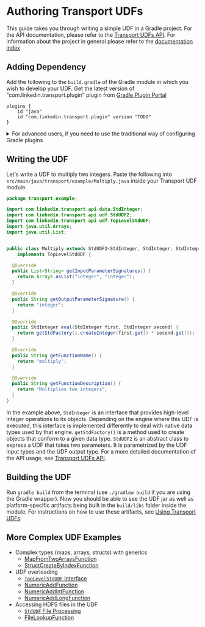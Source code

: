 # Authoring Transport UDFs

This guide takes you through writing a simple UDF in a Gradle project.
For the API documentation, please refer to the [Transport UDFs API](transport-udfs-api.md).
For information about the project in general please refer to the [documentation index](/README.md#documentation)

## Adding Dependency

Add the following to the `build.gradle` of the Gradle module in which you wish to develop your UDF.
Get the latest version of "com.linkedin.transport.plugin" plugin from [Gradle Plugin Portal](https://plugins.gradle.org/plugin/com.linkedin.transport.plugin)

```Gradle
plugins {
    id "java"
    id "com.linkedin.transport.plugin" version "TODO"
}
```

<details>
    <summary>For advanced users, if you need to use the traditional way of configuring Gradle plugins</summary>

```Gradle
buildscript {
    repositories {
        maven { url "https://plugins.gradle.org/m2/" }
    }

    dependencies {
        classpath "com.linkedin.transport:transportable-udfs-plugin:TODO"
    }
}

apply plugin: "java"
apply plugin: "com.linkedin.transport.plugin"
```
</details>

## Writing the UDF

Let's write a UDF to multiply two integers. Paste the following into `src/main/java/transport/example/Multiply.java` inside your Transport UDF module.

```java
package transport.example;

import com.linkedin.transport.api.data.StdInteger;
import com.linkedin.transport.api.udf.StdUDF2;
import com.linkedin.transport.api.udf.TopLevelStdUDF;
import java.util.Arrays;
import java.util.List;


public class Multiply extends StdUDF2<StdInteger, StdInteger, StdInteger>
    implements TopLevelStdUDF {

  @Override
  public List<String> getInputParameterSignatures() {
    return Arrays.asList("integer", "integer");
  }

  @Override
  public String getOutputParameterSignature() {
    return "integer";
  }

  @Override
  public StdInteger eval(StdInteger first, StdInteger second) {
    return getStdFactory().createInteger(first.get() * second.get());
  }

  @Override
  public String getFunctionName() {
    return "multiply";
  }

  @Override
  public String getFunctionDescription() {
    return "Multiplies two integers";
  }
}
```

In the example above, `StdInteger` is an interface that provides high-level integer operations to its objects.
Depending on the engine where this UDF is executed, this interface is implemented differently to deal with native data types used by that engine.
`getStdFactory()` is a method used to create objects that conform to a given data type.
`StdUDF2` is an abstract class to express a UDF that takes two parameters.
It is parametrized by the UDF input types and the UDF output type.
For a more detailed documentation of the API usage, see [Transport UDFs API](transport-udfs-api.md).

## Building the UDF

Run `gradle build` from the terminal (use `./gradlew build` if you are using the Gradle wrapper).
Now you should be able to see the UDF jar as well as platform-specific artifacts being built in the `build/libs` folder inside the module.
For instructions on how to use these artifacts, see [Using Transport UDFs](using-transport-udfs.md).

## More Complex UDF Examples

- Complex types (maps, arrays, structs) with generics
    - [MapFromTwoArraysFunction](../transportable-udfs-examples/transportable-udfs-example-udfs/src/main/java/com/linkedin/transport/examples/MapFromTwoArraysFunction.java)
    - [StructCreateByIndexFunction](../transportable-udfs-examples/transportable-udfs-example-udfs/src/main/java/com/linkedin/transport/examples/StructCreateByIndexFunction.java)
- UDF overloading
    - [`TopLevelStdUDF` Interface](transport-udfs-api.md#toplevelstdudf-interface)
    - [NumericAddFunction](../transportable-udfs-examples/transportable-udfs-example-udfs/src/main/java/com/linkedin/transport/examples/NumericAddFunction.java)
    - [NumericAddIntFunction](../transportable-udfs-examples/transportable-udfs-example-udfs/src/main/java/com/linkedin/transport/examples/NumericAddIntFunction.java)
    - [NumericAddLongFunction](../transportable-udfs-examples/transportable-udfs-example-udfs/src/main/java/com/linkedin/transport/examples/NumericAddLongFunction.java)
- Accessing HDFS files in the UDF
    - [`StdUDF` File Processing](transport-udfs-api.md#stdudf-file-processing)
    - [FileLookupFunction](../transportable-udfs-examples/transportable-udfs-example-udfs/src/main/java/com/linkedin/transport/examples/FileLookupFunction.java)
